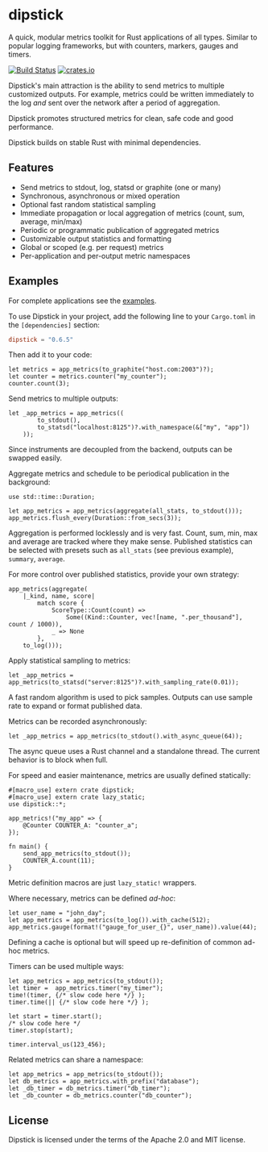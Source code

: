 # dipstick
A quick, modular metrics toolkit for Rust applications of all types. Similar to popular logging frameworks,
but with counters, markers, gauges and timers.

[![Build Status](https://travis-ci.org/fralalonde/dipstick.svg?branch=master)](https://travis-ci.org/fralalonde/dipstick)
[![crates.io](https://img.shields.io/crates/v/dipstick.svg)](https://crates.io/crates/dipstick)
 
Dipstick's main attraction is the ability to send metrics to multiple customized outputs.
For example, metrics could be written immediately to the log _and_ 
sent over the network after a period of aggregation.

Dipstick promotes structured metrics for clean, safe code and good performance.
 
Dipstick builds on stable Rust with minimal dependencies. 

## Features

  - Send metrics to stdout, log, statsd or graphite (one or many)
  - Synchronous, asynchronous or mixed operation
  - Optional fast random statistical sampling
  - Immediate propagation or local aggregation of metrics (count, sum, average, min/max)
  - Periodic or programmatic publication of aggregated metrics
  - Customizable output statistics and formatting
  - Global or scoped (e.g. per request) metrics
  - Per-application and per-output metric namespaces
   
## Examples

For complete applications see the [examples](https://github.com/fralalonde/dipstick/tree/master/examples).

To use Dipstick in your project, add the following line to your `Cargo.toml`
in the `[dependencies]` section:

```toml
dipstick = "0.6.5"
```

Then add it to your code:

```rust,skt-fail,no_run
let metrics = app_metrics(to_graphite("host.com:2003")?);
let counter = metrics.counter("my_counter");
counter.count(3);
```

Send metrics to multiple outputs:

```rust,skt-fail,no_run
let _app_metrics = app_metrics((
        to_stdout(), 
        to_statsd("localhost:8125")?.with_namespace(&["my", "app"])
    ));
```
Since instruments are decoupled from the backend, outputs can be swapped easily.

Aggregate metrics and schedule to be periodical publication in the background:
```rust,skt-run
use std::time::Duration;

let app_metrics = app_metrics(aggregate(all_stats, to_stdout()));
app_metrics.flush_every(Duration::from_secs(3));
```

Aggregation is performed locklessly and is very fast.
Count, sum, min, max and average are tracked where they make sense.
Published statistics can be selected with presets such as `all_stats` (see previous example),
`summary`, `average`.

For more control over published statistics, provide your own strategy:
```rust,skt-run
app_metrics(aggregate(
    |_kind, name, score|
        match score {
            ScoreType::Count(count) => 
                Some((Kind::Counter, vec![name, ".per_thousand"], count / 1000)),
            _ => None
        },
    to_log()));
```

Apply statistical sampling to metrics:
```rust,skt-fail
let _app_metrics = app_metrics(to_statsd("server:8125")?.with_sampling_rate(0.01));
```
A fast random algorithm is used to pick samples.
Outputs can use sample rate to expand or format published data.

Metrics can be recorded asynchronously:
```rust,skt-run
let _app_metrics = app_metrics(to_stdout().with_async_queue(64));
```
The async queue uses a Rust channel and a standalone thread.
The current behavior is to block when full.

For speed and easier maintenance, metrics are usually defined statically:
```rust,skt-plain
#[macro_use] extern crate dipstick;
#[macro_use] extern crate lazy_static;
use dipstick::*;

app_metrics!("my_app" => {
    @Counter COUNTER_A: "counter_a";
});

fn main() {
    send_app_metrics(to_stdout());
    COUNTER_A.count(11);
}
```
Metric definition macros are just `lazy_static!` wrappers.


Where necessary, metrics can be defined _ad-hoc_:
```rust,skt-run
let user_name = "john_day";
let app_metrics = app_metrics(to_log()).with_cache(512);
app_metrics.gauge(format!("gauge_for_user_{}", user_name)).value(44);
```
Defining a cache is optional but will speed up re-definition of common ad-hoc metrics.

Timers can be used multiple ways:
```rust,skt-run
let app_metrics = app_metrics(to_stdout());
let timer =  app_metrics.timer("my_timer");
time!(timer, {/* slow code here */} );
timer.time(|| {/* slow code here */} );

let start = timer.start();
/* slow code here */
timer.stop(start);

timer.interval_us(123_456);
```

Related metrics can share a namespace:
```rust,skt-run
let app_metrics = app_metrics(to_stdout());
let db_metrics = app_metrics.with_prefix("database");
let _db_timer = db_metrics.timer("db_timer");
let _db_counter = db_metrics.counter("db_counter");
```

## License

Dipstick is licensed under the terms of the Apache 2.0 and MIT license.

